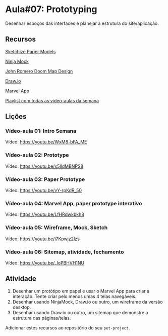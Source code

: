 # Aula#07: Prototyping

Desenhar esboços das interfaces e planejar a estrutura do site/aplicação.

## Recursos

[Sketchize Paper Models](https://www.sketchize.com/)

[Ninja Mock](https://ninjamock.com/)

[John Romero Doom Map Design](https://twitter.com/romero/status/989080403674791936)

[Draw.io](https://draw.io/)

[Marvel App](https://marvelapp.com/apps)

[Playlist com todas as vídeo-aulas da semana](https://www.youtube.com/playlist?list=PLLkaWLH9A_QU-CWPgqu_Fq4W1hAZhwO4u)

## Lições

### Vídeo-aula 01: Intro Semana

Vídeo: <https://youtu.be/WxM8-bFA_ME>

### Vídeo-aula 02: Prototype

Vídeo: <https://youtu.be/x5IldMBNPS8>

### Vídeo-aula 03: Paper Prototype

Vídeo: <https://youtu.be/vY-rpKdR_50>

### Vídeo-aula 04: Marvel App, paper prototype interativo

Vídeo: <https://youtu.be/LfHRdwkbkh8>

### Vídeo-aula 05: Wireframe, Mock, Sketch

Vídeo: <https://youtu.be/i7Kpwjz2Izs>

### Vídeo-aula 06: Sitemap, atividade, fechamento

Vídeo: <https://youtu.be/_loPBHVH1NU>

## Atividade

1. Desenhar um protótipo em papel e usar o Marvel App para criar a interação. Tente criar pelo menos umas 4 telas navegáveis.
2. Desenhar usando NinjaMock, Draw.io ou outro, um wireframe da versão desktop.
3. Desenhar usando Draw.io ou outro, um sitemap que demonstre a estrutura das páginas/telas.

Adicionar estes recursos ao repositório do seu `pet-project`.
